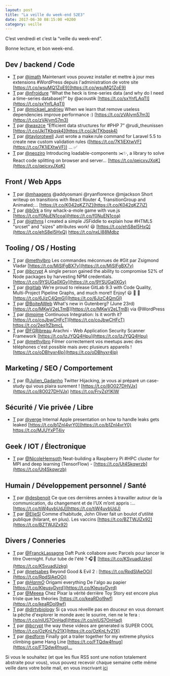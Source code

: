 ```yaml
---
layout: post
title: "La veille du week-end S2E3"
date: 2017-06-30 08:15:00 +0200
category: veille
---
```

C’est vendredi et c’est la “veille du week-end”.  

Bonne lecture, et bon week-end.

## Dev / backend / Code
- [T](http://twitter.com/imath/status/878171566172807168) par [@imath](https://twitter.com/imath) Maintenant vous pouvez installer et mettre à jour mes extensions #WordPress depuis l'administration de votre site [https://t.co/wsuMQ1ZoE9](https://t.co/wsuMQ1ZoE9)
- [T](http://twitter.com/nfroidure/status/878933913741209603) par [@nfroidure](https://twitter.com/nfroidure) “What the heck is time-series data (and why do I need a time-series database)?” by @acoustik [https://t.co/sxYnfLAqTI](https://t.co/sxYnfLAqTI)
- [T](http://twitter.com/mickael_andrieu/status/878940528494227456) par [@mickael_andrieu](https://twitter.com/mickael_andrieu) When we learn that remove useless dependencies improve performance :) [https://t.co/zVAIym57m3](https://t.co/zVAIym57m3)
- [T](http://twitter.com/waxzce/status/879008044952297472) par [@waxzce](https://twitter.com/waxzce) “Efficient data structures for #PHP 7” @rudi_theunissen [https://t.co/JklTKbqsk4](https://t.co/JklTKbqsk4)
- [T](http://twitter.com/taylorotwell/status/878991143039623172) par [@taylorotwell](https://twitter.com/taylorotwell) Just wrote a make:rule command for Laravel 5.5 to create new custom validation rules ([https://t.co/7K1iEXtwVF](https://t.co/7K1iEXtwVF)) ... ✅
- [T](http://twitter.com/neoziro/status/879345064748756992) par [@neoziro](https://twitter.com/neoziro) Introducing loadable-components ✂️✨, a library to solve React code splitting on browser and server… [https://t.co/qeicxvJXqK](https://t.co/qeicxvJXqK)



## Front / Web Apps
- [T](http://twitter.com/mhaagens/status/878962993723297792) par [@mhaagens](https://twitter.com/mhaagens) @addyosmani @ryanflorence @mjackson Short writeup on transitions with React Router 4, TransitionGroup and Animated;… [https://t.co/K042qKZ7iZ](https://t.co/K042qKZ7iZ)
- [T](http://twitter.com/b0rk/status/879510624522428418) par [@b0rk](https://twitter.com/b0rk) a tiny whack-a-mole game with vue.js [https://t.co/f0NuEN1coa](https://t.co/f0NuEN1coa)
- [T](http://twitter.com/jgthms/status/880052973363003392) par [@jgthms](https://twitter.com/jgthms) I created a simple JSFiddle to explain how #HTML5 "srcset" and "sizes" attributes work! 😃 [https://t.co/ehS8eI5HxQ](https://t.co/ehS8eI5HxQ) https://t.co/nxLI88Mdbz



## Tooling / OS / Hosting
- [T](http://twitter.com/methylbro/status/877812188273975296) par [@methylbro](https://twitter.com/methylbro) Les commandes méconnues de #Git par Zsigmond Vladar [https://t.co/MiSlFgBX7v](https://t.co/MiSlFgBX7v)
- [T](http://twitter.com/bcrypt/status/877782985386348545) par [@bcrypt](https://twitter.com/bcrypt) A single person gained the ability to compromise 52% of Node packages by harvesting NPM credentials. [https://t.co/9YSUGa0XGy](https://t.co/9YSUGa0XGy)
- [T](http://twitter.com/gitlab/status/877957211598671872) par [@gitlab](https://twitter.com/gitlab) We’re proud to release GitLab 9.3  with Code Quality, Multi-Project Pipeline Graphs, and much more!! Enjoy! 😃 🎉 🙌  [https://t.co/6JizC4QmGI](https://t.co/6JizC4QmGI)
- [T](http://twitter.com/BoiteAWeb/status/878266791306383360) par [@BoiteAWeb](https://twitter.com/BoiteAWeb) What's new in Gutenberg? (June 23rd) [https://t.co/MKwV2eLTmB](https://t.co/MKwV2eLTmB) via @WordPress
- [T](http://twitter.com/mpjme/status/879260866083991552) par [@mpjme](https://twitter.com/mpjme) Continuous Integration: Is it worth it? [https://t.co/coJbwCHFcT](https://t.co/coJbwCHFcT) https://t.co/2eq1tZbmcL
- [T](http://twitter.com/FGRibreau/status/879670151850971137) par [@FGRibreau](https://twitter.com/FGRibreau) Arachni - Web Application Security Scanner Framework [https://t.co/lzJYQQ4Hpu](https://t.co/lzJYQQ4Hpu)
- [T](http://twitter.com/methylbro/status/879729843612659712) par [@methylbro](https://twitter.com/methylbro) Filmer correctement vos meetups avec des téléphones c'est possible mais avec plusieurs appareils ! [https://t.co/oDBhyxr4Ip](https://t.co/oDBhyxr4Ip)



## Marketing / SEO / Comportement
- [T](http://twitter.com/Julien_Gadanho/status/877782959318630400) par [@Julien_Gadanho](https://twitter.com/Julien_Gadanho) Twitter Hijacking, je vous ai préparé un case-study qui vous plaira surement ! [https://t.co/8O027DHVJx](https://t.co/8O027DHVJx) https://t.co/FryZsYlKIW


## Sécurité / Vie privée / Libre
- [T](http://twitter.com/verge/status/879076744912875522) par [@verge](https://twitter.com/verge) Internal Apple presentation on how to handle leaks gets leaked [https://t.co/b1ZnI4vrY0](https://t.co/b1ZnI4vrY0) https://t.co/MJUYxPT4iv


## Geek / IOT / Électronique
- [T](http://twitter.com/NicoleHemsoth/status/879424020667658241) par [@NicoleHemsoth](https://twitter.com/NicoleHemsoth) Neat-building a Raspberry Pi #HPC cluster for MPI and deep learning (TensorFlow) - [https://t.co/Ut4Skqwrzb](https://t.co/Ut4Skqwrzb)



## Humain / Développement personnel / Santé
- [T](http://twitter.com/desbenoit/status/877816079485153280) par [@desbenoit](https://twitter.com/desbenoit) Ce que ces dernières années à travailler autour de la communication, du changement et de l’UX m’ont appris :… [https://t.co/tiW4uvbUdJ](https://t.co/tiW4uvbUdJ)
- [T](http://twitter.com/ElieSl/status/879586734958366720) par [@ElieSl](https://twitter.com/ElieSl) Comme d’habitude, John Oliver fait un boulot d’utilité publique (hilarant, en plus). Les vaccins [https://t.co/BZTWJlZx92](https://t.co/BZTWJlZx92)



## Divers / Conneries
- [T](http://twitter.com/FranckLassagne/status/877759394552791041) par [@FranckLassagne](https://twitter.com/FranckLassagne) Daft Punk collabore avec Parcels pour lancer le titre Overnight. Futur tube de l'été ? 🎧🕺 [https://t.co/KSvuadUzkg](https://t.co/KSvuadUzkg)
- [T](http://twitter.com/netsabes/status/877959602125582336) par [@netsabes](https://twitter.com/netsabes) Beyond Good &amp; Evil 2 : [https://t.co/RpdSlAeOOi](https://t.co/RpdSlAeOOi)
- [T](http://twitter.com/_HarmO_/status/877990562741145600) par [@_HarmO_](https://twitter.com/_HarmO_) Origami everything De l'algo au papier [https://t.co/KleusyDyrd](https://t.co/KleusyDyrd)
- [T](http://twitter.com/Meeea/status/878630098496368640) par [@Meeea](https://twitter.com/Meeea) Chez Pixar la vérité derrière Toy Story est encore plus triste que les théories [https://t.co/keaRDol9wf](https://t.co/keaRDol9wf)
- [T](http://twitter.com/dirtybiology/status/878875650920038400) par [@dirtybiology](https://twitter.com/dirtybiology) Si ça vous réveille pas en douceur en vous donnant la pêche d'explorer le monde avec le sourire, rien ne le fera : [https://t.co/nlUS7OnHad](https://t.co/nlUS7OnHad)
- [T](http://twitter.com/bcrypt/status/878812342439395328) par [@bcrypt](https://twitter.com/bcrypt) the way these videos are generated is SUPER COOL [https://t.co/OzKnLfy21X](https://t.co/OzKnLfy21X)
- [T](http://twitter.com/edform/status/878976361930653697) par [@edform](https://twitter.com/edform) Finally got a trailer together for my extreme physics climbing game Hang Line [https://t.co/FTQdw4fnug](https://t.co/FTQdw4fnug)…





Si vous le souhaitez (et que les flux RSS sont une notion totalement abstraite pour vous), vous pouvez recevoir chaque semaine cette même veille dans votre boite mail, en vous inscrivant [ici](/newsletter.html)
